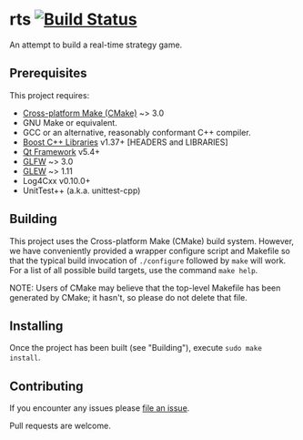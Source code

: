 # rts [![Build Status](https://travis-ci.org/tobscher/rts.svg?branch=master)](https://travis-ci.org/tobscher/rts)

An attempt to build a real-time strategy game.

## Prerequisites

This project requires:
  * [Cross-platform Make (CMake)](http://www.cmake.org/) ~> 3.0
  * GNU Make or equivalent.
  * GCC or an alternative, reasonably conformant C++ compiler.
  * [Boost C++ Libraries](http://www.boost.org/) v1.37+ [HEADERS and LIBRARIES]
  * [Qt Framework](https://qt-project.org/) v5.4+
  * [GLFW](http://www.glfw.org/) ~> 3.0
  * [GLEW](http://glew.sourceforge.net/) ~> 1.11
  * Log4Cxx v0.10.0+
  * UnitTest++ (a.k.a. unittest-cpp)

## Building

This project uses the Cross-platform Make (CMake) build system. However, we
have conveniently provided a wrapper configure script and Makefile so that
the typical build invocation of `./configure` followed by `make` will work.
For a list of all possible build targets, use the command `make help`.

NOTE: Users of CMake may believe that the top-level Makefile has been
generated by CMake; it hasn't, so please do not delete that file.

## Installing

Once the project has been built (see "Building"), execute `sudo make install`.

## Contributing

If you encounter any issues please [file an issue](https://github.com/tobscher/rts/issues/new).

Pull requests are welcome.
